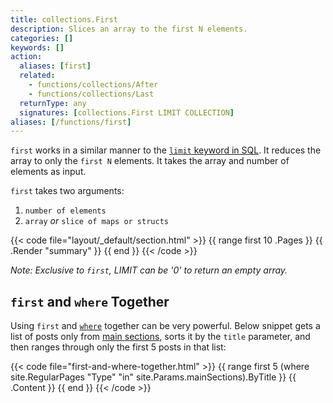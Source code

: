 ```yaml
---
title: collections.First
description: Slices an array to the first N elements.
categories: []
keywords: []
action:
  aliases: [first]
  related:
    - functions/collections/After
    - functions/collections/Last
  returnType: any
  signatures: [collections.First LIMIT COLLECTION]
aliases: [/functions/first]
---
```


`first` works in a similar manner to the [`limit` keyword in SQL][limitkeyword]. It reduces the array to only the `first N` elements. It takes the array and number of elements as input.

`first` takes two arguments:

1. `number of elements`
2. `array` *or* `slice of maps or structs`

{{< code file="layout/_default/section.html" >}}
{{ range first 10 .Pages }}
  {{ .Render "summary" }}
{{ end }}
{{< /code >}}

*Note: Exclusive to `first`, LIMIT can be '0' to return an empty array.*

## `first` and `where` Together

Using `first` and [`where`] together can be very
powerful. Below snippet gets a list of posts only from [main
sections], sorts it by the `title` parameter, and then
ranges through only the first 5 posts in that list:

{{< code file="first-and-where-together.html" >}}
{{ range first 5 (where site.RegularPages "Type" "in" site.Params.mainSections).ByTitle }}
  {{ .Content }}
{{ end }}
{{< /code >}}

[limitkeyword]: https://www.techonthenet.com/sql/select_limit.php
[`where`]: /functions/collections/where
[main sections]: /functions/collections/where#mainsections
